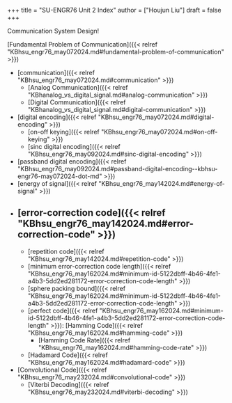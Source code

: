 +++
title = "SU-ENGR76 Unit 2 Index"
author = ["Houjun Liu"]
draft = false
+++

Communication System Design!

[Fundamental Problem of Communication]({{< relref "KBhsu_engr76_may072024.md#fundamental-problem-of-communication" >}})

-   [communication]({{< relref "KBhsu_engr76_may072024.md#communication" >}})
    -   [Analog Communication]({{< relref "KBhanalog_vs_digital_signal.md#analog-communication" >}})
    -   [Digital Communication]({{< relref "KBhanalog_vs_digital_signal.md#digital-communication" >}})
-   [digital encoding]({{< relref "KBhsu_engr76_may072024.md#digital-encoding" >}})
    -   [on-off keying]({{< relref "KBhsu_engr76_may072024.md#on-off-keying" >}})
    -   [sinc digital encoding]({{< relref "KBhsu_engr76_may092024.md#sinc-digital-encoding" >}})
-   [passband digital encoding]({{< relref "KBhsu_engr76_may092024.md#passband-digital-encoding--kbhsu-engr76-may072024-dot-md" >}})
-   [energy of signal]({{< relref "KBhsu_engr76_may142024.md#energy-of-signal" >}})
-   [error-correction code]({{< relref "KBhsu_engr76_may142024.md#error-correction-code" >}})
    -
    -   [repetition code]({{< relref "KBhsu_engr76_may142024.md#repetition-code" >}})
    -   [minimum error-correction code length]({{< relref "KBhsu_engr76_may162024.md#minimum-id-5122dbff-4b46-4fe1-a4b3-5dd2ed281172-error-correction-code-length" >}})
    -   [sphere packing bound]({{< relref "KBhsu_engr76_may162024.md#minimum-id-5122dbff-4b46-4fe1-a4b3-5dd2ed281172-error-correction-code-length" >}})
    -   [perfect code]({{< relref "KBhsu_engr76_may162024.md#minimum-id-5122dbff-4b46-4fe1-a4b3-5dd2ed281172-error-correction-code-length" >}}): [Hamming Code]({{< relref "KBhsu_engr76_may162024.md#hamming-code" >}})
        -   [Hamming Code Rate]({{< relref "KBhsu_engr76_may162024.md#hamming-code-rate" >}})
    -   [Hadamard Code]({{< relref "KBhsu_engr76_may162024.md#hadamard-code" >}})
-   [Convolutional Code]({{< relref "KBhsu_engr76_may232024.md#convolutional-code" >}})
    -   [Viterbi Decoding]({{< relref "KBhsu_engr76_may232024.md#viterbi-decoding" >}})
